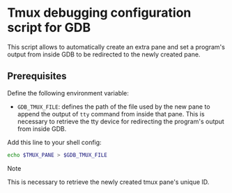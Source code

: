 # Tmux debugging configuration script for GDB
This script allows to automatically create an extra pane and set a program's
output from inside GDB to be redirected to the newly created pane.

## Prerequisites
Define the following environment variable:
- `GDB_TMUX_FILE`: defines the path of the file used by the new pane to append
    the output of `tty` command from inside that pane. This is necessary to
    retrieve the tty device for redirecting the program's output from inside
    GDB.

Add this line to your shell config:
```sh
echo $TMUX_PANE > $GDB_TMUX_FILE
```
> [!NOTE]
> This is necessary to retrieve the newly created tmux pane's unique ID.

